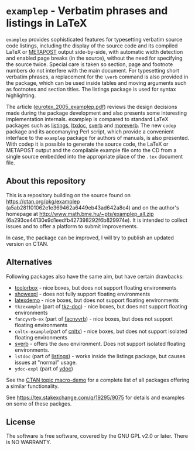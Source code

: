 # `examplep` - Verbatim phrases and listings in LaTeX

`examplep` provides
sophisticated features for typesetting verbatim source code listings,
including the display of the source code and its compiled LaTeX or [METAPOST](https://www.ctan.org/pkg/metapost)
output side-by-side, with automatic width detection and enabled page breaks
(in the source), without the need for specifying the source twice. Special
care is taken so section, page and footnote numbers do not interfere with the
main document. For typesetting short verbatim phrases, a replacement for the
`\verb` command is also provided in the package, which can be used inside
tables and moving arguments such as footnotes and section titles. The
listings package is used for syntax highlighting.

The article ([eurotex_2005_examplep.pdf](eurotex_2005_examplep.pdf)) reviews the design decisions made
during the package development and also presents some interesting
implementation internals. examplep is compared to standard LaTeX packages
such as [listings](https://www.ctan.org/pkg/listings), [ltxdoc](https://www.ctan.org/pkg/ltxdoc), [sverb](https://www.ctan.org/pkg/sverb) and [moreverb](https://www.ctan.org/pkg/moreverb). The new `codep` package and its
accomanying Perl script, which provide a convenient interface to the `examplep`
package for authors of manuals, is also presented. With codep it is possible
to generate the source code, the LaTeX or METAPOST output and the compilable
example file onto the CD from a single source embedded into the appropriate
place of the `.tex` document file.

## About this repository

This is a repository building on the source found on  https://ctan.org/pkg/examplep (a5ab281101062e1e369462a6449eb43ad642a8c4) and on the author's homepage at <http://www.math.bme.hu/~pts/examplep_all.zip> (6a293ce44130e9d1eedfb427398292f6b829974e).
It is intended to collect issues and to offer a platform to submit improvements.

In case, the package can be improved, I will try to publish an updated version on CTAN.

## Alternatives

Following packages also have the same aim, but have certain drawbacks:

* [tcolorbox](https://www.ctan.org/pkg/tcolorbox) - nice boxes, but does not support floating environments
* [showexpl](https://ctan.org/pkg/showexpl) - does not fully support floating environments
* [latexdemo](https://ctan.org/pkg/latexdemo) - nice boxes, but does not support floating environments
* `tkzexample` (part of [tkz-doc](https://ctan.org/pkg/tkz-doc)) - nice boxes, but does not support floating environments
* `fancyvrb-ex` (part of [facnyvrb](https://ctan.org/pkg/fancyvrb)) - nice boxes, but does not support floating environments
* `cnltx-example`(part of [cnltx](https://www.ctan.org/pkg/cnltx)) - nice boxes, but does not support isolated floating environments
* [sverb](https://www.ctan.org/pkg/sverb) - offers the `demo` environment. Does not support isolated floating environments.
* `lstdoc` (part of [listings](https://www.ctan.org/pkg/listings)) - works inside the listings package, but causes issues at "normal" usage.
* `ydoc-expl` (part of [ydoc](https://www.ctan.org/pkg/ydoc))

See the [CTAN topic macro-demo](https://ctan.org/topic/macro-demo) for a complete list of all packages offering a similar functionality.

See <https://tex.stakexchange.com/q/19295/9075> for details and examples on some of these packges.

## License

The software is free software, covered by the GNU GPL v2.0 or later.
There is NO WARRANTY.
